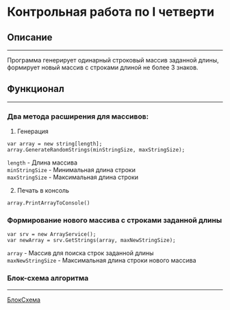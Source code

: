 # Контрольная работа по I четверти

## Описание
---
Программа генерирует одинарный строковый массив заданной длины, формирует новый массив с строками длиной не более 3 знаков.


## Функционал 
---
### Два метода расширения для массивов:
1. Генерация 

```
var array = new string[length];
array.GenerateRandomStrings(minStringSize, maxStringSize);
```
`length` - Длина массива<br />
`minStringSize` - Минимальная длина строки<br />
`maxStringSize` - Максимальная длина строки<br />

2. Печать в консоль
```
array.PrintArrayToConsole()
```
### Формирование нового массива с строками заданной длины
```
var srv = new ArrayService();
var newArray = srv.GetStrings(array, maxNewStringSize);
```
`array` - Массив для поиска строк заданной длины<br />
`maxNewStringSize` - Максимальная длина строки нового массива<br />

### Блок-схема алгоритма
---

[БлокСхема](Q1Task.png)
